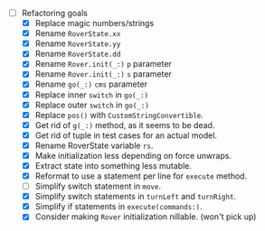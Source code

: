 * [ ] Refactoring goals
    * [x] Replace magic numbers/strings
    * [x] Rename `RoverState.xx`
    * [x] Rename `RoverState.yy`
    * [x] Rename `RoverState.dd`
    * [x] Rename `Rover.init(_:)` `p` parameter
    * [x] Rename `Rover.init(_:)` `s` parameter
    * [x] Rename `go(_:)` `cms` parameter
    * [x] Replace inner `switch` in `go(_:)`
    * [x] Replace outer `switch` in `go(_:)`
    * [x] Replace `pos()` with `CustomStringConvertible`.
    * [x] Get rid of `g(_:)` method, as it seems to be dead.
    * [x] Get rid of tuple in test cases for an actual model.
    * [x] Rename RoverState variable `rs`.
    * [x] Make initialization less depending on force unwraps.
    * [x] Extract state into something less mutable.
    * [x] Reformat to use a statement per line for `execute` method.
    * [ ] Simplify switch statement in `move`.
    * [x] Simplify switch statements in `turnLeft` and `turnRight`.
    * [x] Simplify if statements in `execute(commands:)`.
    * [x] Consider making `Rover` initialization nillable. (won't pick up)
